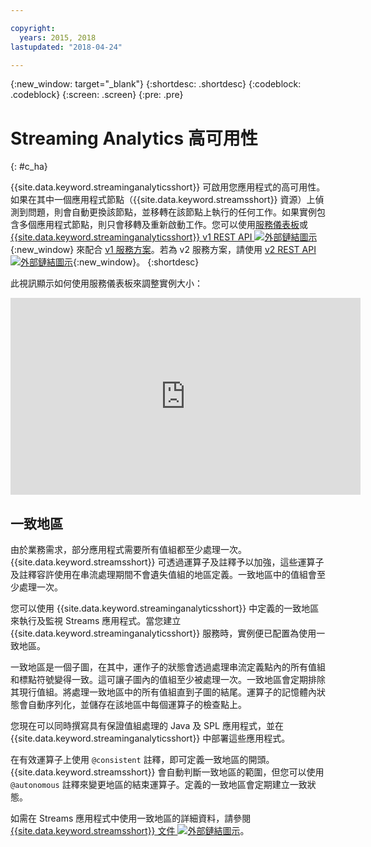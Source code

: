 ```yaml
---

copyright:
  years: 2015, 2018
lastupdated: "2018-04-24"

---
```


<!-- Attribute definitions -->
{:new_window: target="_blank"}
{:shortdesc: .shortdesc}
{:codeblock: .codeblock}
{:screen: .screen}
{:pre: .pre}

# Streaming Analytics 高可用性
{: #c_ha}

{{site.data.keyword.streaminganalyticsshort}} 可啟用您應用程式的高可用性。如果在其中一個應用程式節點（{{site.data.keyword.streamsshort}} 資源）上偵測到問題，則會自動更換該節點，並移轉在該節點上執行的任何工作。如果實例包含多個應用程式節點，則只會移轉及重新啟動工作。您可以使用[服務儀表板](/docs/services/StreamingAnalytics/r_service_dashboard.html)或 [{{site.data.keyword.streaminganalyticsshort}} v1 REST API ![外部鏈結圖示](../../icons/launch-glyph.svg "外部鏈結圖示")](https://console.bluemix.net/apidocs/220){:new_window} 來配合 [v1 服務方案](/docs/services/StreamingAnalytics/service_plans.html)。若為 v2 服務方案，請使用 [v2 REST API ![外部鏈結圖示](../../icons/launch-glyph.svg "外部鏈結圖示")](https://console.bluemix.net/apidocs/1939){:new_window}。
{:shortdesc}

此視訊顯示如何使用服務儀表板來調整實例大小：

<iframe width="560" height="315" src="https://www.youtube.com/embed/zbZ9am9UhPw?rel=0" frameborder="0" allowfullscreen>Resize instance</iframe>

## 一致地區
由於業務需求，部分應用程式需要所有值組都至少處理一次。{{site.data.keyword.streamsshort}} 可透過運算子及註釋予以加強，這些運算子及註釋容許使用在串流處理期間不會遺失值組的地區定義。一致地區中的值組會至少處理一次。

您可以使用 {{site.data.keyword.streaminganalyticsshort}} 中定義的一致地區來執行及監視 Streams 應用程式。當您建立 {{site.data.keyword.streaminganalyticsshort}} 服務時，實例便已配置為使用一致地區。

一致地區是一個子圖，在其中，運作子的狀態會透過處理串流定義點內的所有值組和標點符號變得一致。這可讓子圖內的值組至少被處理一次。一致地區會定期排除其現行值組。將處理一致地區中的所有值組直到子圖的結尾。運算子的記憶體內狀態會自動序列化，並儲存在該地區中每個運算子的檢查點上。

您現在可以同時撰寫具有保證值組處理的 Java 及 SPL 應用程式，並在 {{site.data.keyword.streaminganalyticsshort}} 中部署這些應用程式。

在有效運算子上使用 `@consistent` 註釋，即可定義一致地區的開頭。{{site.data.keyword.streamsshort}} 會自動判斷一致地區的範圍，但您可以使用 `@autonomous` 註釋來變更地區的結束運算子。定義的一致地區會定期建立一致狀態。

如需在 Streams 應用程式中使用一致地區的詳細資料，請參閱 [{{site.data.keyword.streamsshort}} 文件 ![外部鏈結圖示](../../icons/launch-glyph.svg "外部鏈結圖示")](https://www.ibm.com/support/knowledgecenter/SSCRJU_4.2.1/com.ibm.streams.dev.doc/doc/consistentregions.html)。
